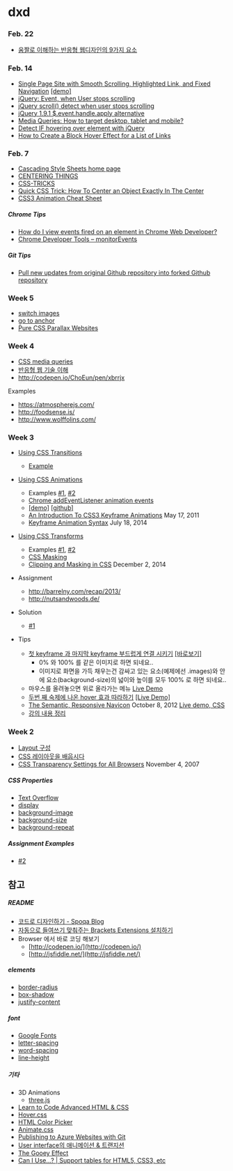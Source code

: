 # dxd

### Feb. 22

- [움짤로 이해하는 반응형 웹디자인의 9가지 요소](http://slowalk.tistory.com/2048)

### Feb. 14

- [Single Page Site with Smooth Scrolling, Highlighted Link, and Fixed Navigation](http://callmenick.com/2013/04/22/single-page-site-with-smooth-scrolling-highlighted-link-and-fixed-navigation/) [[demo]](http://callmenick.com/lab-demos/7-single-page-smooth-scroll/)
- [jQuery: Event, when User stops scrolling](http://stackoverflow.com/questions/3701311/jquery-event-when-user-stops-scrolling)
- [jQuery scroll() detect when user stops scrolling](http://stackoverflow.com/questions/9144560/jquery-scroll-detect-when-user-stops-scrolling)
- [jQuery 1.9.1 $.event.handle.apply alternative](http://stackoverflow.com/questions/15653917/jquery-1-9-1-event-handle-apply-alternative)
- [Media Queries: How to target desktop, tablet and mobile?](http://stackoverflow.com/questions/6370690/media-queries-how-to-target-desktop-tablet-and-mobile)
- [Detect IF hovering over element with jQuery](http://stackoverflow.com/questions/8981463/detect-if-hovering-over-element-with-jquery)
- [How to Create a Block Hover Effect for a List of Links](http://www.smileycat.com/miaow/archives/000230.php)

### Feb. 7
- [Cascading Style Sheets home page](http://www.w3.org/Style/CSS/)
 - [CENTERING THINGS](http://www.w3.org/Style/Examples/007/center)
- [CSS-TRICKS](http://css-tricks.com/)
 - [Quick CSS Trick: How To Center an Object Exactly In The Center](http://css-tricks.com/quick-css-trick-how-to-center-an-object-exactly-in-the-center/)
- [CSS3 Animation Cheat Sheet](http://www.justinaguilar.com/animations/index.html)

##### Chrome Tips

- [How do I view events fired on an element in Chrome Web Developer?](http://stackoverflow.com/questions/10213703/how-do-i-view-events-fired-on-an-element-in-chrome-web-developer)
- [Chrome Developer Tools – monitorEvents](http://www.briangrinstead.com/blog/chrome-developer-tools-monitorevents)

##### Git Tips

- [Pull new updates from original Github repository into forked Github repository](http://stackoverflow.com/questions/3903817/pull-new-updates-from-original-github-repository-into-forked-github-repository)

### Week 5

- [switch images](http://codepen.io/ChoEun/pen/emeeBR)
- [go to anchor](http://codepen.io/ChoEun/pen/vEWWXb)
- [Pure CSS Parallax Websites](http://keithclark.co.uk/articles/pure-css-parallax-websites/)

### Week 4

- [CSS media queries](https://developer.mozilla.org/en-US/docs/Web/Guide/CSS/Media_queries)
- [반응형 웹 기술 이해](http://readme.skplanet.com/?p=9739)
- http://codepen.io/ChoEun/pen/xbrrjx

Examples

 - https://atmospherejs.com/
 - http://foodsense.is/
 - http://www.wolffolins.com/

### Week 3

- [Using CSS Transitions](https://developer.mozilla.org/ko/docs/Web/Guide/CSS/Using_CSS_transitions)
    - [Example](http://jsfiddle.net/h9czba4s/)

- [Using CSS Animations](https://developer.mozilla.org/ko/docs/Web/CSS/Using_CSS_animations)
    - Examples [#1](https://github.com/daclouds/dxd/tree/master/animation), [#2](http://jsfiddle.net/kuwsjbf9/)
    - [Chrome addEventListener animation events](http://stackoverflow.com/questions/17951783/chrome-addeventlistener-animation-events)
    - [[demo]](http://jfire.io/animations/) [[github]](https://github.com/jfirebaugh/animations)
    - [An Introduction To CSS3 Keyframe Animations](http://www.smashingmagazine.com/2011/05/17/an-introduction-to-css3-keyframe-animations/) May 17, 2011
    - [Keyframe Animation Syntax](http://css-tricks.com/snippets/css/keyframe-animation-syntax/) July 18, 2014
- [Using CSS Transforms](https://developer.mozilla.org/ko/docs/Web/CSS/Using_CSS_transforms)
    - Examples [#1](http://jsfiddle.net/kdmr2zLo/), [#2](https://github.com/daclouds/dxd/tree/master/transform)
    - [CSS Masking](http://www.html5rocks.com/en/tutorials/masking/adobe/)
    - [Clipping and Masking in CSS](http://css-tricks.com/clipping-masking-css/) December 2, 2014

- Assignment
    - http://barrelny.com/recap/2013/
    - http://nutsandwoods.de/

- Solution
    - [#1](https://github.com/daclouds/dxd/blob/master/animations/scrolling/)

- Tips
    - [첫 keyframe 과 마지막 keyframe 부드럽게 연결
      시키기](https://github.com/daclouds/dxd/blob/master/animations/background) [[바로보기]](http://jsfiddle.net/unxadyv6/3/)
        - 0% 와 100% 를 같은 이미지로 하면 되네요..
        - 이미지로 화면을 가득 채우는건 감싸고 있는 요소(예제에선 .images)와 안에 요소(background-size)의 넓이와 높이를 모두 100% 로 하면 되네요..
    - 마우스를 올려놓으면 위로 올라가는 메뉴 [Live Demo](http://jsfiddle.net/daclouds/22kwdp0a/2/)
    - [두번 째 숙제에 나온 hover 효과
      따라하기](https://github.com/daclouds/dxd/blob/master/transforms/hover) [[Live Demo]](http://jsfiddle.net/41jaLgp5/3/)
    - [The Semantic, Responsive Navicon](http://www.smashingmagazine.com/2012/10/08/the-semantic-responsive-design-navicon/) October 8, 2012 [Live demo, CSS](http://codepen.io/jordanmoore/full/BIzCe)
    - [강의 내용 정리](http://codepen.io/ChoEun/pen/emWmwG)

### Week 2

- [Layout 구성](http://franksop.bitbucket.org/html/lesson2.html)
- [CSS 레이아웃을 배웁시다](http://ko.learnlayout.com/)
- [CSS Transparency Settings for All Browsers](http://css-tricks.com/css-transparency-settings-for-all-broswers/) November 4, 2007

##### CSS Properties
- [Text Overflow](docs/Text-Overflow.md)
- [display](http://www.w3schools.com/cssref/pr_class_display.asp)
- [background-image](http://www.w3schools.com/cssref/pr_background-image.asp)
- [background-size](http://www.w3schools.com/cssref/css3_pr_background-size.asp)
- [background-repeat](http://www.w3schools.com/cssref/pr_background-repeat.asp)
 
##### Assignment Examples

- [#2](http://s.codepen.io/ChoEun/debug/EaZYrj)

## 참고

##### README

- [코드로 디자인하기 - Spoqa Blog](http://spoqa.github.io/2015/01/16/design-with-code.html)
- [자동으로 들여쓰기 맞춰주는 Brackets Extensions 설치하기](docs/Brackets-Extensions.md)
- Browser 에서 바로 코딩 해보기
    - [http://codepen.io/](http://codepen.io/)
    - [http://jsfiddle.net/](http://jsfiddle.net/)

##### elements

- [border-radius](https://developer.mozilla.org/ko/docs/Web/CSS/border-radius)
- [box-shadow](https://developer.mozilla.org/en-US/docs/Web/CSS/box-shadow)
- [justify-content](https://developer.mozilla.org/en-US/docs/Web/CSS/justify-content)

##### font

- [Google Fonts](https://developers.google.com/fonts/docs/getting_started)
- [letter-spacing](https://developer.mozilla.org/en-US/docs/Web/CSS/letter-spacing)
- [word-spacing](https://developer.mozilla.org/en-US/docs/Web/CSS/word-spacing)
- [line-height](https://developer.mozilla.org/en-US/docs/Web/CSS/line-height)

##### 기타

- 3D Animations
    - [three.js](http://threejs.org/)
- [Learn to Code Advanced HTML & CSS](http://learn.shayhowe.com/advanced-html-css/performance-organization/)
- [Hover.css](https://github.com/IanLunn/Hover)
- [HTML Color Picker](http://www.w3schools.com/tags/ref_colorpicker.asp)
- [Animate.css](http://daneden.github.io/animate.css/)
- [Publishing to Azure Websites with Git](http://azure.microsoft.com/en-us/documentation/articles/web-sites-publish-source-control/)
- [User interface의 애니메이션 & 트랜지션](http://story.pxd.co.kr/865)
- [The Gooey Effect](http://css-tricks.com/gooey-effect/)
- [Can I Use...? | Support tables for HTML5, CSS3, etc](http://caniuse.com/)
